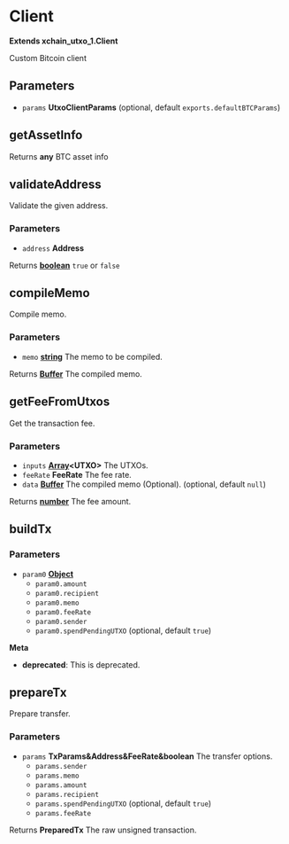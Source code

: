 # Client

**Extends xchain_utxo_1.Client**

Custom Bitcoin client

## Parameters

-   `params` **UtxoClientParams**  (optional, default `exports.defaultBTCParams`)

## getAssetInfo

Returns **any** BTC asset info

## validateAddress

Validate the given address.

### Parameters

-   `address` **Address** 

Returns **[boolean][1]** `true` or `false`

## compileMemo

Compile memo.

### Parameters

-   `memo` **[string][2]** The memo to be compiled.

Returns **[Buffer][3]** The compiled memo.

## getFeeFromUtxos

Get the transaction fee.

### Parameters

-   `inputs` **[Array][4]&lt;UTXO>** The UTXOs.
-   `feeRate` **FeeRate** The fee rate.
-   `data` **[Buffer][3]** The compiled memo (Optional). (optional, default `null`)

Returns **[number][5]** The fee amount.

## buildTx

### Parameters

-   `param0` **[Object][6]** 
    -   `param0.amount`  
    -   `param0.recipient`  
    -   `param0.memo`  
    -   `param0.feeRate`  
    -   `param0.sender`  
    -   `param0.spendPendingUTXO`   (optional, default `true`)

**Meta**

-   **deprecated**: This is deprecated.


## prepareTx

Prepare transfer.

### Parameters

-   `params` **TxParams&Address&FeeRate&boolean** The transfer options.
    -   `params.sender`  
    -   `params.memo`  
    -   `params.amount`  
    -   `params.recipient`  
    -   `params.spendPendingUTXO`   (optional, default `true`)
    -   `params.feeRate`  

Returns **PreparedTx** The raw unsigned transaction.

[1]: https://developer.mozilla.org/docs/Web/JavaScript/Reference/Global_Objects/Boolean

[2]: https://developer.mozilla.org/docs/Web/JavaScript/Reference/Global_Objects/String

[3]: https://nodejs.org/api/buffer.html

[4]: https://developer.mozilla.org/docs/Web/JavaScript/Reference/Global_Objects/Array

[5]: https://developer.mozilla.org/docs/Web/JavaScript/Reference/Global_Objects/Number

[6]: https://developer.mozilla.org/docs/Web/JavaScript/Reference/Global_Objects/Object
